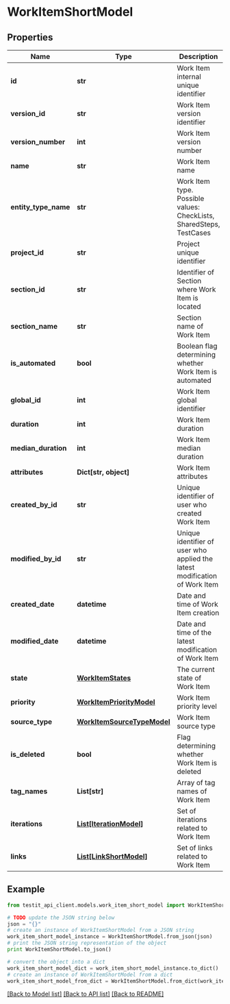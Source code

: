 # WorkItemShortModel


## Properties
Name | Type | Description | Notes
------------ | ------------- | ------------- | -------------
**id** | **str** | Work Item internal unique identifier | 
**version_id** | **str** | Work Item version identifier | 
**version_number** | **int** | Work Item version number | 
**name** | **str** | Work Item name | 
**entity_type_name** | **str** | Work Item type. Possible values: CheckLists, SharedSteps, TestCases | 
**project_id** | **str** | Project unique identifier | 
**section_id** | **str** | Identifier of Section where Work Item is located | 
**section_name** | **str** | Section name of Work Item | 
**is_automated** | **bool** | Boolean flag determining whether Work Item is automated | 
**global_id** | **int** | Work Item global identifier | 
**duration** | **int** | Work Item duration | 
**median_duration** | **int** | Work Item median duration | [optional] 
**attributes** | **Dict[str, object]** | Work Item attributes | [optional] 
**created_by_id** | **str** | Unique identifier of user who created Work Item | 
**modified_by_id** | **str** | Unique identifier of user who applied the latest modification of Work Item | [optional] 
**created_date** | **datetime** | Date and time of Work Item creation | [optional] 
**modified_date** | **datetime** | Date and time of the latest modification of Work Item | [optional] 
**state** | [**WorkItemStates**](WorkItemStates.md) | The current state of Work Item | 
**priority** | [**WorkItemPriorityModel**](WorkItemPriorityModel.md) | Work Item priority level | 
**source_type** | [**WorkItemSourceTypeModel**](WorkItemSourceTypeModel.md) | Work Item source type | 
**is_deleted** | **bool** | Flag determining whether Work Item is deleted | 
**tag_names** | **List[str]** | Array of tag names of Work Item | [optional] 
**iterations** | [**List[IterationModel]**](IterationModel.md) | Set of iterations related to Work Item | 
**links** | [**List[LinkShortModel]**](LinkShortModel.md) | Set of links related to Work Item | 

## Example

```python
from testit_api_client.models.work_item_short_model import WorkItemShortModel

# TODO update the JSON string below
json = "{}"
# create an instance of WorkItemShortModel from a JSON string
work_item_short_model_instance = WorkItemShortModel.from_json(json)
# print the JSON string representation of the object
print WorkItemShortModel.to_json()

# convert the object into a dict
work_item_short_model_dict = work_item_short_model_instance.to_dict()
# create an instance of WorkItemShortModel from a dict
work_item_short_model_from_dict = WorkItemShortModel.from_dict(work_item_short_model_dict)
```
[[Back to Model list]](../README.md#documentation-for-models) [[Back to API list]](../README.md#documentation-for-api-endpoints) [[Back to README]](../README.md)


